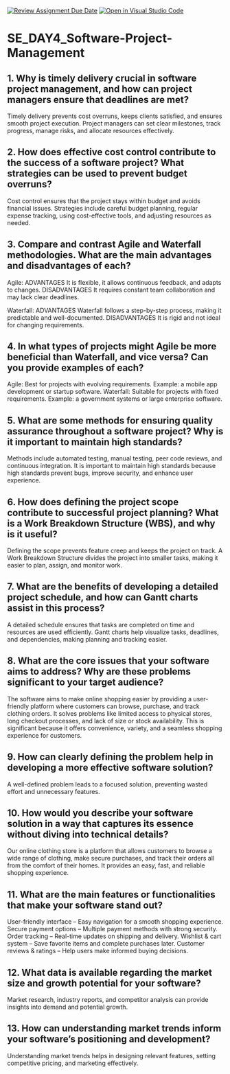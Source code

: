 [![Review Assignment Due Date](https://classroom.github.com/assets/deadline-readme-button-22041afd0340ce965d47ae6ef1cefeee28c7c493a6346c4f15d667ab976d596c.svg)](https://classroom.github.com/a/9pw6JKcu)
[![Open in Visual Studio Code](https://classroom.github.com/assets/open-in-vscode-2e0aaae1b6195c2367325f4f02e2d04e9abb55f0b24a779b69b11b9e10269abc.svg)](https://classroom.github.com/online_ide?assignment_repo_id=18594211&assignment_repo_type=AssignmentRepo)
# SE_DAY4_Software-Project-Management
## 1. Why is timely delivery crucial in software project management, and how can project managers ensure that deadlines are met?
Timely delivery prevents cost overruns, keeps clients satisfied, and ensures smooth project execution. Project managers can set clear milestones, track progress, manage risks, and allocate resources effectively.
## 2. How does effective cost control contribute to the success of a software project? What strategies can be used to prevent budget overruns?
Cost control ensures that the project stays within budget and avoids financial issues. Strategies include careful budget planning, regular expense tracking, using cost-effective tools, and adjusting resources as needed.
## 3. Compare and contrast Agile and Waterfall methodologies. What are the main advantages and disadvantages of each?
Agile:
ADVANTAGES
It is flexible, it allows continuous feedback, and adapts to changes.
DISADVANTAGES
It requires constant team collaboration and may lack clear deadlines.

Waterfall: 
ADVANTAGES
Waterfall follows a step-by-step process, making it predictable and well-documented. 
DISADVANTAGES
It is rigid and not ideal for changing requirements.

## 4. In what types of projects might Agile be more beneficial than Waterfall, and vice versa? Can you provide examples of each?
Agile: Best for projects with evolving requirements. Example: a mobile app development or startup software.
Waterfall: Suitable for projects with fixed requirements. Example: a government systems or large enterprise software.
## 5. What are some methods for ensuring quality assurance throughout a software project? Why is it important to maintain high standards?
Methods include automated testing, manual testing, peer code reviews, and continuous integration. 
It is important to maintain high standards because high standards prevent bugs, improve security, and enhance user experience.
## 6. How does defining the project scope contribute to successful project planning? What is a Work Breakdown Structure (WBS), and why is it useful?
Defining the scope prevents feature creep and keeps the project on track.
A Work Breakdown Structure divides the project into smaller tasks, making it easier to plan, assign, and monitor work.
## 7. What are the benefits of developing a detailed project schedule, and how can Gantt charts assist in this process?
A detailed schedule ensures that tasks are completed on time and resources are used efficiently. Gantt charts help visualize tasks, deadlines, and dependencies, making planning and tracking easier.
## 8. What are the core issues that your software aims to address? Why are these problems significant to your target audience?
The software aims to make online shopping easier by providing a user-friendly platform where customers can browse, purchase, and track clothing orders. It solves problems like limited access to physical stores, long checkout processes, and lack of size or stock availability. This is significant because it offers convenience, variety, and a seamless shopping experience for customers.
## 9. How can clearly defining the problem help in developing a more effective software solution?
A well-defined problem leads to a focused solution, preventing wasted effort and unnecessary features.
## 10. How would you describe your software solution in a way that captures its essence without diving into technical details?
Our online clothing store is a platform that allows customers to browse a wide range of clothing, make secure purchases, and track their orders all from the comfort of their homes. It provides an easy, fast, and reliable shopping experience.
## 11. What are the main features or functionalities that make your software stand out?
User-friendly interface – Easy navigation for a smooth shopping experience.
Secure payment options – Multiple payment methods with strong security.
Order tracking – Real-time updates on shipping and delivery.
Wishlist & cart system – Save favorite items and complete purchases later.
Customer reviews & ratings – Help users make informed buying decisions.
## 12. What data is available regarding the market size and growth potential for your software?
Market research, industry reports, and competitor analysis can provide insights into demand and potential growth.
## 13. How can understanding market trends inform your software’s positioning and development?
Understanding market trends helps in designing relevant features, setting competitive pricing, and marketing effectively.
